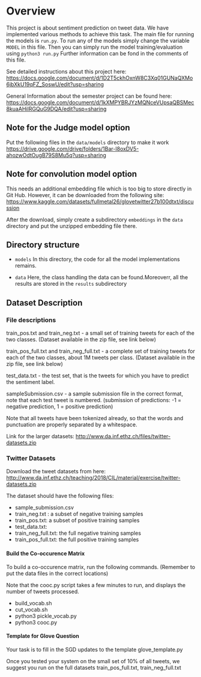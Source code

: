 
# Overview

This project is about sentiment prediction on tweet data.
We have implemented various methods to achieve this task.
The main file for running the models is ```run.py```.
To run any of the models simply change the variable ```MODEL``` in this file.
Then you can simply run the model training/evaluation using ```python3 run.py```
Further information can be fond in the comments of this file.

See detailed instructions about this project here: https://docs.google.com/document/d/1D2T5ckhOxnW8C3Xq01GUNaQXMo6jbXkU19qFZ_SoswU/edit?usp=sharing

General Information about the semester project can be found here: https://docs.google.com/document/d/1kXMPYBRJYzMQNceVUpsaQBSMec8kuaAHiIRGQuG9DQA/edit?usp=sharing

## Note for the Judge model option

Put the following files in the ```data/models``` directory to make it work
https://drive.google.com/drive/folders/1Bar-I8oxDV5-ahozwOdtOugB79S8Mu5q?usp=sharing

## Note for convolution model option

This needs an additional embedding file which is too big to store directly in Git Hub.
However, it can be downloaded from the following site:
https://www.kaggle.com/datasets/fullmetal26/glovetwitter27b100dtxt/discussion

After the download, simply create a subdirectory ```embeddings``` in the ```data``` directory
and put the unzipped embedding file there.

## Directory structure

- ``` models ```
  In this directory, the code for all the model implementations remains.

- ``` data ```
  Here, the class handling the data can be found.Moreoverr, all the results are stored in the ```results``` subdirectory



## Dataset Description
### File descriptions

train_pos.txt and train_neg.txt - a small set of training tweets for each of the two classes. (Dataset available in the zip file, see link below)

train_pos_full.txt and train_neg_full.txt - a complete set of training tweets for each of the two classes, about 1M tweets per class. (Dataset available in the zip file, see link below)

test_data.txt - the test set, that is the tweets for which you have to predict the sentiment label.

sampleSubmission.csv - a sample submission file in the correct format, note that each test tweet is numbered. (submission of predictions: -1 = negative prediction, 1 = positive prediction)

Note that all tweets have been tokenized already, so that the words and punctuation are properly separated by a whitespace.

Link for the larger datasets:
http://www.da.inf.ethz.ch/files/twitter-datasets.zip

### Twitter  Datasets

Download the tweet datasets from here:
http://www.da.inf.ethz.ch/teaching/2018/CIL/material/exercise/twitter-datasets.zip


The dataset should have the following files:
- sample_submission.csv
- train_neg.txt :  a subset of negative training samples
- train_pos.txt: a subset of positive training samples
- test_data.txt:
- train_neg_full.txt: the full negative training samples
- train_pos_full.txt: the full positive training samples

#### Build the Co-occurence Matrix

To build a co-occurence matrix, run the following commands.  (Remember to put the data files
in the correct locations)

Note that the cooc.py script takes a few minutes to run, and displays the number of tweets processed.

- build_vocab.sh
- cut_vocab.sh
- python3 pickle_vocab.py
- python3 cooc.py

####  Template for Glove Question

Your task is to fill in the SGD updates to the template
glove_template.py

Once you tested your system on the small set of 10% of all tweets, we suggest you run on the full datasets train_pos_full.txt, train_neg_full.txt
